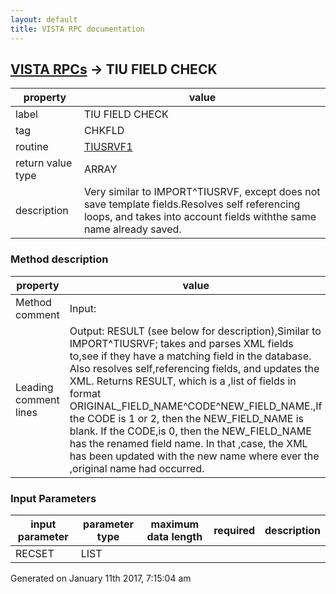 ```yaml
---
layout: default
title: VISTA RPC documentation
---
```




## [VISTA RPCs](TableOfContent.md) &#8594; TIU FIELD CHECK 

 property | value 
--- | --- 
 label | TIU FIELD CHECK
 tag | CHKFLD
 routine | [TIUSRVF1](http://code.osehra.org/dox/Routine_TIUSRVF1_source.html)
 return value type | ARRAY
 description | Very similar to IMPORT^TIUSRVF, except does not save template fields.Resolves self referencing loops, and takes into account fields withthe same name already saved.


### Method description

 property | value 
--- | --- 
 Method comment | Input: <None>
 Leading comment lines | Output: RESULT (see below for description),Similar to IMPORT^TIUSRVF; takes and parses XML fields to,see if they have a matching field in the database.  Also resolves self,referencing fields, and updates the XML.  Returns RESULT, which is a ,list of fields in format ORIGINAL_FIELD_NAME^CODE^NEW_FIELD_NAME.,If the CODE is 1 or 2, then the NEW_FIELD_NAME is blank.  If the CODE,is 0, then the NEW_FIELD_NAME has the renamed field name.  In that ,case, the XML has been updated with the new name where ever the ,original name had occurred.

### Input Parameters

| input parameter | parameter type | maximum data length | required | description | 
| --- | --- | --- | --- | --- | 
| RECSET | LIST |  |  |  | 




 Generated on January 11th 2017, 7:15:04 am